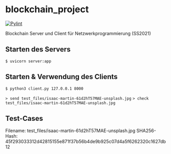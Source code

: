 # blockchain_project
[![Pylint](https://gitlab.ub.uni-bielefeld.de/manuel.hettich/blockchain_project/-/jobs/artifacts/main/raw/pylint/pylint.svg?job=pylint)](https://gitlab.ub.uni-bielefeld.de/manuel.hettich/blockchain_project)

Blockchain Server und Client für Netzwerkprogrammierung (SS2021)

## Starten des Servers
`$ uvicorn server:app`


## Starten & Verwendung des Clients
`$ python3 client.py 127.0.0.1 8000`

`> send test_files/isaac-martin-61d2hT57MAE-unsplash.jpg`
`> check test_files/isaac-martin-61d2hT57MAE-unsplash.jpg`

## Test-Cases

Filename: test_files/isaac-martin-61d2hT57MAE-unsplash.jpg
SHA256-Hash: 45f293033312d42815155e871f37b56b4de9b925c07d4a5f6262320c1627db12

